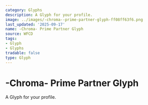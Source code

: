 ```yaml
---
category: Glyphs
description: A Glyph for your profile.
image: ../images/-chroma--prime-partner-glyph-ff08ff63f6.png
last_updated: '2025-09-17'
name: -Chroma- Prime Partner Glyph
source: WFCD
tags:
- Glyph
- Glyphs
tradable: false
type: Glyph
---
```


# -Chroma- Prime Partner Glyph

A Glyph for your profile.

